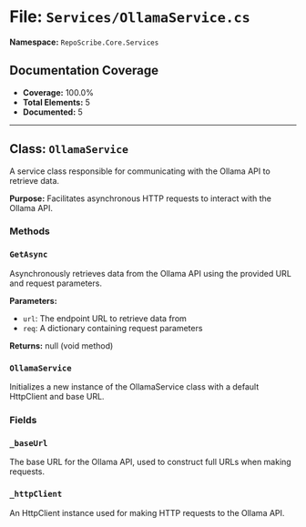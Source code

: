 # File: `Services/OllamaService.cs`

**Namespace:** `RepoScribe.Core.Services`

## Documentation Coverage

- **Coverage:** 100.0%
- **Total Elements:** 5
- **Documented:** 5

---

## Class: `OllamaService`

A service class responsible for communicating with the Ollama API to retrieve data.

**Purpose:** Facilitates asynchronous HTTP requests to interact with the Ollama API.

### Methods

  ### `GetAsync`

  Asynchronously retrieves data from the Ollama API using the provided URL and request parameters.

  **Parameters:**
  - `url`: The endpoint URL to retrieve data from
  - `req`: A dictionary containing request parameters

  **Returns:** null (void method)

  ### `OllamaService`

  Initializes a new instance of the OllamaService class with a default HttpClient and base URL.

### Fields

  ### `_baseUrl`

  The base URL for the Ollama API, used to construct full URLs when making requests.

  ### `_httpClient`

  An HttpClient instance used for making HTTP requests to the Ollama API.

